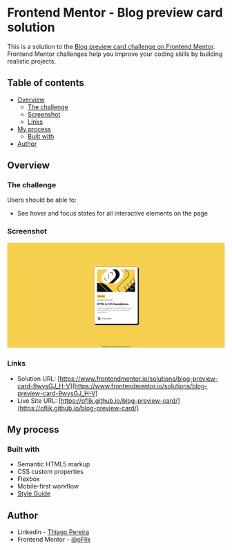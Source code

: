 # Frontend Mentor - Blog preview card solution

This is a solution to the [Blog preview card challenge on Frontend Mentor](https://www.frontendmentor.io/challenges/blog-preview-card-ckPaj01IcS). Frontend Mentor challenges help you improve your coding skills by building realistic projects.

## Table of contents

- [Overview](#overview)
  - [The challenge](#the-challenge)
  - [Screenshot](#screenshot)
  - [Links](#links)
- [My process](#my-process)
  - [Built with](#built-with)
- [Author](#author)

## Overview

### The challenge

Users should be able to:

- See hover and focus states for all interactive elements on the page

### Screenshot

![](./assets/images/desktop-view.png)

### Links

- Solution URL: [https://www.frontendmentor.io/solutions/blog-preview-card-9wysGJ_H-V](https://www.frontendmentor.io/solutions/blog-preview-card-9wysGJ_H-V)
- Live Site URL: [https://oflik.github.io/blog-preview-card/](https://oflik.github.io/blog-preview-card/)

## My process

### Built with

- Semantic HTML5 markup
- CSS custom properties
- Flexbox
- Mobile-first workflow
- [Style Guide](./style-guide.md)

## Author

- Linkedin - [Thiago Pereira](https://www.linkedin.com/in/thiagopereira02/)
- Frontend Mentor - [@oFlik](https://www.frontendmentor.io/profile/oFlik)
